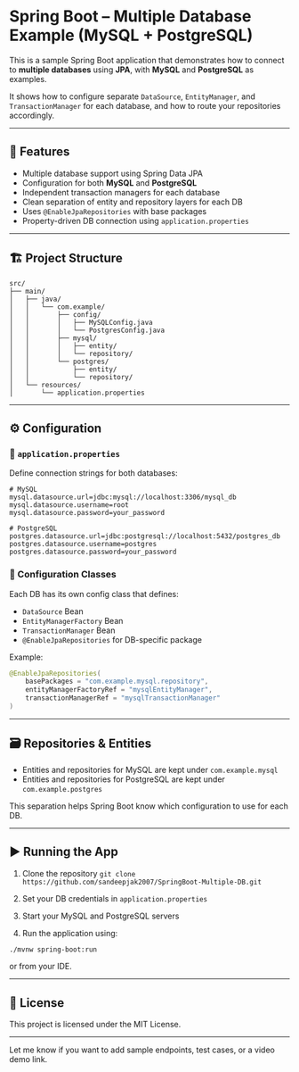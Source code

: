# Spring Boot – Multiple Database Example (MySQL + PostgreSQL)

This is a sample Spring Boot application that demonstrates how to connect to **multiple databases** using **JPA**, with **MySQL** and **PostgreSQL** as examples.

It shows how to configure separate `DataSource`, `EntityManager`, and `TransactionManager` for each database, and how to route your repositories accordingly.

---

## 📌 Features

* Multiple database support using Spring Data JPA
* Configuration for both **MySQL** and **PostgreSQL**
* Independent transaction managers for each database
* Clean separation of entity and repository layers for each DB
* Uses `@EnableJpaRepositories` with base packages
* Property-driven DB connection using `application.properties`

---

## 🏗 Project Structure

```
src/
├── main/
│   ├── java/
│   │   └── com.example/
│   │       ├── config/
│   │       │   ├── MySQLConfig.java
│   │       │   └── PostgresConfig.java
│   │       ├── mysql/
│   │       │   ├── entity/
│   │       │   └── repository/
│   │       └── postgres/
│   │           ├── entity/
│   │           └── repository/
│   └── resources/
│       └── application.properties
```

---

## ⚙️ Configuration

### 🔹 `application.properties`

Define connection strings for both databases:

```properties
# MySQL
mysql.datasource.url=jdbc:mysql://localhost:3306/mysql_db
mysql.datasource.username=root
mysql.datasource.password=your_password

# PostgreSQL
postgres.datasource.url=jdbc:postgresql://localhost:5432/postgres_db
postgres.datasource.username=postgres
postgres.datasource.password=your_password
```

### 🔹 Configuration Classes

Each DB has its own config class that defines:

* `DataSource` Bean
* `EntityManagerFactory` Bean
* `TransactionManager` Bean
* `@EnableJpaRepositories` for DB-specific package

Example:

```java
@EnableJpaRepositories(
    basePackages = "com.example.mysql.repository",
    entityManagerFactoryRef = "mysqlEntityManager",
    transactionManagerRef = "mysqlTransactionManager"
)
```

---

## 🗃 Repositories & Entities

* Entities and repositories for MySQL are kept under `com.example.mysql`
* Entities and repositories for PostgreSQL are kept under `com.example.postgres`

This separation helps Spring Boot know which configuration to use for each DB.

---

## ▶️ Running the App

1. Clone the repository
   `git clone https://github.com/sandeepjak2007/SpringBoot-Multiple-DB.git`

2. Set your DB credentials in `application.properties`

3. Start your MySQL and PostgreSQL servers

4. Run the application using:

```bash
./mvnw spring-boot:run
```

or from your IDE.

---

## 📄 License

This project is licensed under the MIT License.

---

Let me know if you want to add sample endpoints, test cases, or a video demo link.
